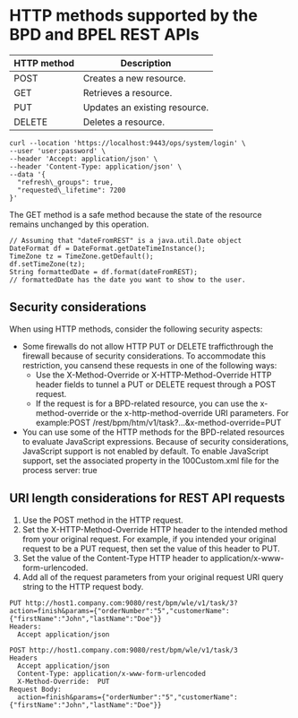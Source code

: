 # HTTP methods supported by the BPD and BPEL REST APIs

| HTTP method   | Description                   |
|---------------|-------------------------------|
| POST          | Creates a new resource.       |
| GET           | Retrieves a resource.         |
| PUT           | Updates an existing resource. |
| DELETE        | Deletes a resource.           |

```
curl --location 'https://localhost:9443/ops/system/login' \
--user 'user:password' \
--header 'Accept: application/json' \
--header 'Content-Type: application/json' \
--data '{
  "refresh\_groups": true,
  "requested\_lifetime": 7200
}'
```

The GET method is a safe method because the state of the resource remains
unchanged by this operation.

```
// Assuming that "dateFromREST" is a java.util.Date object
DateFormat df = DateFormat.getDateTimeInstance();
TimeZone tz = TimeZone.getDefault();
df.setTimeZone(tz);
String formattedDate = df.format(dateFromREST);
// formattedDate has the date you want to show to the user.
```

## Security considerations

When using HTTP methods, consider the following security aspects:

- Some firewalls do not allow HTTP PUT or DELETE trafficthrough the firewall because of security considerations. To accommodate this restriction, you cansend these requests in one of the following ways:
    - Use the X-Method-Override or X-HTTP-Method-Override HTTP
header fields to tunnel a PUT or DELETE request through a
POST request.
    - If the request is for a BPD-related resource, you can use the x-method-override or the x-http-method-override URI
parameters. For
example:POST /rest/bpm/htm/v1/task?...&x-method-override=PUT
- You can use some of the HTTP methods for the BPD-related resources to evaluate JavaScript
expressions. Because of security considerations, JavaScript support is not enabled by default. To
enable JavaScript support, set the associated property in the 100Custom.xml
file for the process server: <properties>
  <common>
    <enable-javascript-execution>true</enable-javascript-execution>
  </common>
</properties>

## URI length considerations for REST API requests

1. Use the POST method in the HTTP request.
2. Set the X-HTTP-Method-Override HTTP header to the intended method from your
original request. For example, if you intended your original request to be a PUT
request, then set the value of this header to PUT.
3. Set the value of the Content-Type HTTP header to
application/x-www-form-urlencoded.
4. Add all of the request parameters from your original request URI query string to the HTTP
request body.

```
PUT http://host1.company.com:9080/rest/bpm/wle/v1/task/3?action=finish&params={"orderNumber":"5","customerName":{"firstName":"John","lastName":"Doe"}}
Headers:
  Accept application/json
```

```
POST http://host1.company.com:9080/rest/bpm/wle/v1/task/3
Headers
  Accept application/json
  Content-Type: application/x-www-form-urlencoded
  X-Method-Override:  PUT
Request Body:
  action=finish&params={"orderNumber":"5","customerName":{"firstName":"John","lastName":"Doe"}}
```